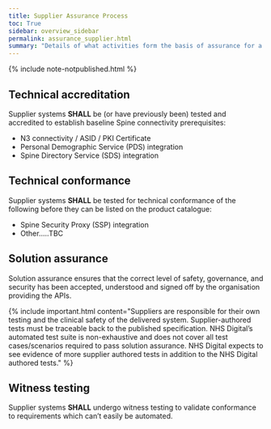 ```yaml
---
title: Supplier Assurance Process
toc: True
sidebar: overview_sidebar
permalink: assurance_supplier.html
summary: "Details of what activities form the basis of assurance for a supplier involved in developing and deploying a solution"
---
```


{% include note-notpublished.html %}

## Technical accreditation 
Supplier systems **SHALL** be (or have previously been) tested and accredited to establish baseline Spine connectivity prerequisites: 
* N3 connectivity / ASID / PKI Certificate 
* Personal Demographic Service (PDS) integration 
* Spine Directory Service (SDS) integration 

## Technical conformance 
Supplier systems **SHALL** be tested for technical conformance of the following before they can be listed on the product catalogue: 
* Spine Security Proxy (SSP) integration 
* Other.....TBC

## Solution assurance 
Solution assurance ensures that the correct level of safety, governance, and security has been accepted, understood and signed off by the organisation providing the APIs. 

 {% include important.html content="Suppliers are responsible for their own testing and the clinical safety of the delivered system. 
 Supplier-authored tests must be traceable back to the published specification. NHS Digital’s automated test suite is non-exhaustive and does not cover all test cases/scenarios required to pass solution assurance. 
 NHS Digital expects to see evidence of more supplier authored tests in addition to the NHS Digital authored tests." %}

## Witness testing 
Supplier systems **SHALL** undergo witness testing to validate conformance to requirements which can’t easily be automated. 
